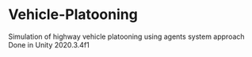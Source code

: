 # Vehicle-Platooning
Simulation of highway vehicle platooning using agents system approach
Done in Unity 2020.3.4f1
